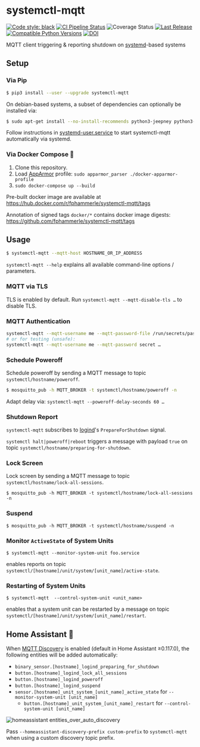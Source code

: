 # systemctl-mqtt

[![Code style: black](https://img.shields.io/badge/code%20style-black-000000.svg)](https://github.com/psf/black)
[![CI Pipeline Status](https://github.com/fphammerle/systemctl-mqtt/workflows/tests/badge.svg)](https://github.com/fphammerle/systemctl-mqtt/actions)
![Coverage Status](https://ipfs.io/ipfs/QmP8k5H4MkfspFxQxdL2kEZ4QQWQjF8xwPYD35KvNH4CA6/20230429T090002+0200/s3.amazonaws.com/assets.coveralls.io/badges/coveralls_100.svg)
[![Last Release](https://img.shields.io/pypi/v/systemctl-mqtt.svg)](https://pypi.org/project/systemctl-mqtt/#history)
[![Compatible Python Versions](https://img.shields.io/pypi/pyversions/systemctl-mqtt.svg)](https://pypi.org/project/systemctl-mqtt/)
[![DOI](https://zenodo.org/badge/272405671.svg)](https://zenodo.org/badge/latestdoi/272405671)

MQTT client triggering & reporting shutdown on [systemd](https://freedesktop.org/wiki/Software/systemd/)-based systems

## Setup

### Via Pip

```sh
$ pip3 install --user --upgrade systemctl-mqtt
```

On debian-based systems, a subset of dependencies can optionally be installed via:
```sh
$ sudo apt-get install --no-install-recommends python3-jeepney python3-paho-mqtt
```

Follow instructions in [systemd-user.service](systemd-user.service) to start
systemctl-mqtt automatically via systemd.

### Via Docker Compose 🐳

1. Clone this repository.
2. Load [AppArmor](https://en.wikipedia.org/wiki/AppArmor) profile:
   `sudo apparmor_parser ./docker-apparmor-profile`
3. `sudo docker-compose up --build`

Pre-built docker image are available at https://hub.docker.com/r/fphammerle/systemctl-mqtt/tags

Annotation of signed tags `docker/*` contains docker image digests: https://github.com/fphammerle/systemctl-mqtt/tags

## Usage

```sh
$ systemctl-mqtt --mqtt-host HOSTNAME_OR_IP_ADDRESS
```

`systemctl-mqtt --help` explains all available command-line options / parameters.

### MQTT via TLS

TLS is enabled by default.
Run `systemctl-mqtt --mqtt-disable-tls …` to disable TLS.

### MQTT Authentication

```sh
systemctl-mqtt --mqtt-username me --mqtt-password-file /run/secrets/password …
# or for testing (unsafe):
systemctl-mqtt --mqtt-username me --mqtt-password secret …
```

### Schedule Poweroff

Schedule poweroff by sending a MQTT message to topic `systemctl/hostname/poweroff`.

```sh
$ mosquitto_pub -h MQTT_BROKER -t systemctl/hostname/poweroff -n
```

Adapt delay via: `systemctl-mqtt --poweroff-delay-seconds 60 …`

### Shutdown Report

`systemctl-mqtt` subscribes to [logind](https://freedesktop.org/wiki/Software/systemd/logind/)'s `PrepareForShutdown` signal.

`systemctl halt|poweroff|reboot` triggers a message with payload `true` on topic `systemctl/hostname/preparing-for-shutdown`.

### Lock Screen

Lock screen by sending a MQTT message to topic `systemctl/hostname/lock-all-sessions`.

```
$ mosquitto_pub -h MQTT_BROKER -t systemctl/hostname/lock-all-sessions -n
```

### Suspend

```
$ mosquitto_pub -h MQTT_BROKER -t systemctl/hostname/suspend -n
```

### Monitor `ActiveState` of System Units

```
$ systemctl-mqtt --monitor-system-unit foo.service
```
enables reports on topic
`systemctl/[hostname]/unit/system/[unit_name]/active-state`.

### Restarting of System Units

```
$ systemctl-mqtt  --control-system-unit <unit_name>
```
enables that a system unit can be restarted by a message on topic
`systemctl/[hostname]/unit/system/[unit_name]/restart`.

## Home Assistant 🏡

When [MQTT Discovery](https://www.home-assistant.io/integrations/mqtt/#mqtt-discovery)
is enabled (default in Home Assistant ≥0.117.0), the following entities will be
added automatically:
- `binary_sensor.[hostname]_logind_preparing_for_shutdown`
- `button.[hostname]_logind_lock_all_sessions`
- `button.[hostname]_logind_poweroff`
- `button.[hostname]_logind_suspend`
- `sensor.[hostname]_unit_system_[unit_name]_active_state`
  for `--monitor-system-unit [unit_name]`
  - `button.[hostname]_unit_system_[unit_name]_restart`
  for `--control-system-unit [unit_name]`

![homeassistant entities_over_auto_discovery](docs/homeassistant/entities-after-auto-discovery.png)

Pass `--homeassistant-discovery-prefix custom-prefix` to `systemctl-mqtt` when
using a custom discovery topic prefix.

